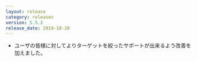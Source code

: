 ```yaml
---
layout: release
category: releases
version: 5.5.2
release_date: 2019-10-30
---
```


- ユーザの皆様に対してよりターゲットを絞ったサポートが出来るよう改善を加えました。
